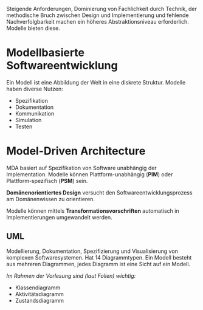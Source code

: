 Steigende Anforderungen, Dominierung von Fachlichkeit durch Technik, der methodische Bruch zwischen Design und Implementierung und fehlende Nachverfolgbarkeit machen ein höheres Abstraktionsniveau erforderlich. Modelle bieten diese.


# Modellbasierte Softwareentwicklung
Ein Modell ist eine Abbildung der Welt in eine diskrete Struktur. Modelle haben diverse Nutzen:
* Spezifikation
* Dokumentation
* Kommunikation
* Simulation
* Testen


# Model-Driven Architecture
MDA basiert auf Spezifikation von Software unabhängig der Implementation. Modelle können Plattform-unabhängig (**PIM**) oder Plattform-spezifisch (**PSM**) sein.

**Domänenorientiertes Design** versucht den Softwareentwicklungsprozess am Domänenwissen zu orientieren.

Modelle können mittels **Transformationsvorschriften** automatisch in Implementierungen umgewandelt werden.

## UML
Modellierung, Dokumentation, Spezifizierung und Visualisierung von komplexen Softwaresystemen. Hat 14 Diagrammtypen. Ein Modell besteht aus mehreren Diagrammen, jedes Diagramm ist eine Sicht auf ein Modell.

*Im Rahmen der Vorlesung sind (laut Folien) wichtig:*
* Klassendiagramm
* Aktivitätsdiagramm
* Zustandsdiagramm
